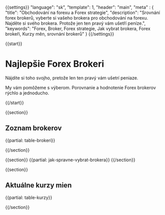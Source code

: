 {{settings}}
  "language": "sk",
  "template": 1,
  "header": "main",
  "meta" : {
    "title": "Obchodování na forexu a Forex strategie",
    "description": "Srovnání forex brokerů, vyberte si vašeho brokera pro obchodování na forexu. Najděte si svého brokera. Protože jen ten pravý vám ušetří peníze.",
    "keywords": "Forex, Broker, Forex strategie, Jak vybrat brokera, Forex brokeři, Kurzy měn, srovnání brokerů"
  }
{{/settings}}

{{start}}

# Najlepšie Forex Brokeri

Nájdite si toho svojho, pretože len ten pravý vám ušetrí peniaze. 

My vám pomôžeme s výberom. Porovnanie a hodnotenie Forex brokerov rýchlo a jednoducho.

{{/start}}

{{section}}

## Zoznam brokerov

{{partial: table-brokeri}}

{{/section}}


{{section}}
{{partial: jak-spravne-vybrat-brokera}}
{{/section}}

{{section}}

## Aktuálne kurzy mien

{{partial: table-kurzy}}

{{/section}}